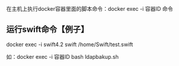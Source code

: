 在主机上执行docker容器里面的脚本命令：docker exec -i 容器ID 命令

## 运行swift命令【例子】

docker exec -i swift4.2 swift /home/Swift/test.swift

如：docker exec -i 容器ID bash ldapbakup.sh
